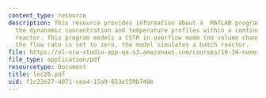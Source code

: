 ```yaml
---
content_type: resource
description: This resource provides information about a  MATLAB program that calculates
  the dynanamic concentration and temperature profiles within a continuous stirred-tank
  reactor. This program models a CSTR in overflow mode (no volume change), or, if
  the flow rate is set to zero, the model simulates a batch reactor.
file: https://ol-ocw-studio-app-qa.s3.amazonaws.com/courses/10-34-numerical-methods-applied-to-chemical-engineering-fall-2005/f1c22e274071cea415a9653e559b748e_lec28.pdf
file_type: application/pdf
resourcetype: Document
title: lec28.pdf
uid: f1c22e27-4071-cea4-15a9-653e559b748e
---
```

